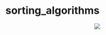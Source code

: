 # sorting_algorithms
<p align="center">
  <img src="https://miro.medium.com/v2/resize:fit:1100/format:webp/1*bPpvELo9_QqQsDz7CSbwXQ.gif" />
</p>

